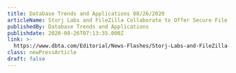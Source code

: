 ```yaml
---
title: Database Trends and Applications 08/26/2020
articleName: Storj Labs and FileZilla Collaborate to Offer Secure File Storage in the Remote Work Era
publishedBy: Database Trends and Applications
publishdate: 2020-08-26T07:13:35.000Z
link: >-
  https://www.dbta.com/Editorial/News-Flashes/Storj-Labs-and-FileZilla-Collaborate-to-Offer-Secure-File-Storage-in-the-Remote-Work-Era-142526.aspx
class: newPressArticle
draft: false
---
```

